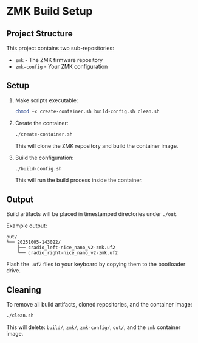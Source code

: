 # ZMK Build Setup

## Project Structure

This project contains two sub-repositories:
- `zmk` - The ZMK firmware repository
- `zmk-config` - Your ZMK configuration

## Setup

1. Make scripts executable:
   ```bash
   chmod +x create-container.sh build-config.sh clean.sh
   ```

2. Create the container:
   ```bash
   ./create-container.sh
   ```
   This will clone the ZMK repository and build the container image.

2. Build the configuration:
   ```bash
   ./build-config.sh
   ```
   This will run the build process inside the container.

## Output

Build artifacts will be placed in timestamped directories under `./out`.

Example output:
```
out/
└── 20251005-143022/
    ├── cradio_left-nice_nano_v2-zmk.uf2
    └── cradio_right-nice_nano_v2-zmk.uf2
```

Flash the `.uf2` files to your keyboard by copying them to the bootloader drive.

## Cleaning

To remove all build artifacts, cloned repositories, and the container image:
```bash
./clean.sh
```

This will delete: `build/`, `zmk/`, `zmk-config/`, `out/`, and the `zmk` container image.
